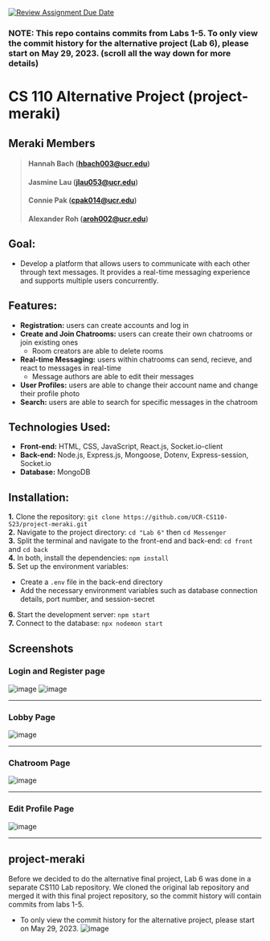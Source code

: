 [![Review Assignment Due Date](https://classroom.github.com/assets/deadline-readme-button-24ddc0f5d75046c5622901739e7c5dd533143b0c8e959d652212380cedb1ea36.svg)](https://classroom.github.com/a/w5ovOekq)

### **NOTE:** This repo contains commits from Labs 1-5. To only view the commit history for the alternative project (Lab 6), please start on May 29, 2023. (scroll all the way down for more details)

# CS 110 Alternative Project (project-meraki)
## Meraki Members
  > #### Hannah Bach (hbach003@ucr.edu)
  > #### Jasmine Lau (jlau053@ucr.edu)
  > #### Connie Pak (cpak014@ucr.edu)
  > #### Alexander Roh (aroh002@ucr.edu)

## Goal:
  - Develop a platform that allows users to communicate with each other through text messages. It provides a real-time messaging experience and supports multiple users concurrently.

## Features:
  - **Registration:** users can create accounts and log in
  - **Create and Join Chatrooms:** users can create their own chatrooms or join existing ones
      - Room creators are able to delete rooms
  - **Real-time Messaging:** users within chatrooms can send, recieve, and react to messages in real-time
      - Message authors are able to edit their messages
  - **User Profiles:** users are able to change their account name and change their profile photo
  - **Search:** users are able to search for specific messages in the chatroom

## Technologies Used:
  - **Front-end:** HTML, CSS, JavaScript, React.js, Socket.io-client
  - **Back-end:** Node.js, Express.js, Mongoose, Dotenv, Express-session, Socket.io
  - **Database:** MongoDB

## Installation:
  **1.** Clone the repository: `git clone https://github.com/UCR-CS110-S23/project-meraki.git` <br>
  **2.** Navigate to the project directory: `cd "Lab 6"` then `cd Messenger` <br>
  **3.** Split the terminal and navigate to the front-end and back-end: `cd front` and `cd back` <br>
  **4.** In both, install the dependencies: `npm install` <br>
  **5.** Set up the environment variables: <br>
  - Create a `.env` file in the back-end directory <br> 
  - Add the necessary environment variables such as database connection details, port number, and session-secret
  
  **6.** Start the development server: `npm start` <br>
  **7.** Connect to the database: `npx nodemon start` <br>
  
## Screenshots

### Login and Register page

![image](https://github.com/UCR-CS110-S23/project-meraki/assets/57569284/46d749e7-7e56-4b7c-be45-0993a7662a77)
![image](https://github.com/UCR-CS110-S23/project-meraki/assets/57569284/b46d6c27-14c3-46db-897d-4831ffc04866)

-----

### Lobby Page

![image](https://github.com/UCR-CS110-S23/project-meraki/assets/57569284/316dba56-507a-4e2b-b8e6-6ef993dfa1f8)

-----

### Chatroom Page

![image](https://github.com/UCR-CS110-S23/project-meraki/assets/57569284/4f1a713c-61fa-4b8c-ab1f-6e1d7f6162b8)

-----

### Edit Profile Page

![image](https://github.com/UCR-CS110-S23/project-meraki/assets/57569284/e2a4a545-73da-4c33-bd28-393d3240750e)

 ---
## **project-meraki**
  Before we decided to do the alternative final project, Lab 6 was done in a separate CS110 Lab repository. We cloned the original lab repository and merged it with this final project repository, so the commit history will contain commits from labs 1-5.
  * To only view the commit history for the alternative project, please start on May 29, 2023.
  ![image](https://github.com/UCR-CS110-S23/project-meraki/assets/57569284/510850da-fbe3-4b6a-a72d-a1190d921211)
